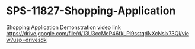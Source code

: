 # SPS-11827-Shopping-Application
Shopping Application Demonstration video link https://drive.google.com/file/d/13U3ccMeP46fkLPi9sstqdNXcNslx73Qi/view?usp=drivesdk
